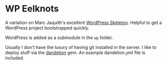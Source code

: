# WP Eelknots

A variation on Marc Jaquith's excellent [WordPress Skeleton](https://github.com/markjaquith/WordPress-Skeleton).
Helpful to get a WordPress project bootstrapped quickly.

WordPress is added as a submodule in the `wp` folder.

Usually I don't have the luxury of having git installed in the server.
I like to deploy stuff via the [dandelion](https://github.com/scttnlsn/dandelion) gem. An example dandelion.yml file is included.




